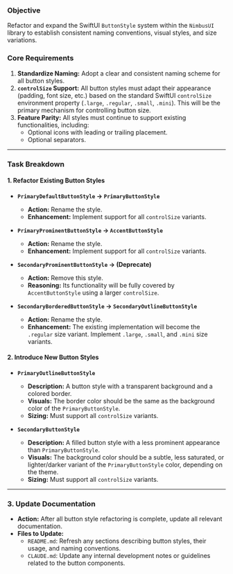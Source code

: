 ### **Objective**

Refactor and expand the SwiftUI `ButtonStyle` system within the `NimbusUI` library to establish consistent naming conventions, visual styles, and size variations.

### **Core Requirements**

1.  **Standardize Naming:** Adopt a clear and consistent naming scheme for all button styles.
2.  **`controlSize` Support:** All button styles must adapt their appearance (padding, font size, etc.) based on the standard SwiftUI `controlSize` environment property (`.large`, `.regular`, `.small`, `.mini`). This will be the primary mechanism for controlling button size.
3.  **Feature Parity:** All styles must continue to support existing functionalities, including:
    *   Optional icons with leading or trailing placement.
    *   Optional separators.

---

### **Task Breakdown**

#### **1. Refactor Existing Button Styles**

*   **`PrimaryDefaultButtonStyle` -> `PrimaryButtonStyle`**
    *   **Action:** Rename the style.
    *   **Enhancement:** Implement support for all `controlSize` variants.

*   **`PrimaryProminentButtonStyle` -> `AccentButtonStyle`**
    *   **Action:** Rename the style.
    *   **Enhancement:** Implement support for all `controlSize` variants.

*   **`SecondaryProminentButtonStyle` -> (Deprecate)**
    *   **Action:** Remove this style.
    *   **Reasoning:** Its functionality will be fully covered by `AccentButtonStyle` using a larger `controlSize`.

*   **`SecondaryBorderedButtonStyle` -> `SecondaryOutlineButtonStyle`**
    *   **Action:** Rename the style.
    *   **Enhancement:** The existing implementation will become the `.regular` size variant. Implement `.large`, `.small`, and `.mini` size variants.

#### **2. Introduce New Button Styles**

*   **`PrimaryOutlineButtonStyle`**
    *   **Description:** A button style with a transparent background and a colored border.
    *   **Visuals:** The border color should be the same as the background color of the `PrimaryButtonStyle`.
    *   **Sizing:** Must support all `controlSize` variants.

*   **`SecondaryButtonStyle`**
    *   **Description:** A filled button style with a less prominent appearance than `PrimaryButtonStyle`.
    *   **Visuals:** The background color should be a subtle, less saturated, or lighter/darker variant of the `PrimaryButtonStyle` color, depending on the theme.
    *   **Sizing:** Must support all `controlSize` variants.

---
### **3. Update Documentation**

*   **Action:** After all button style refactoring is complete, update all relevant documentation.
*   **Files to Update:**
    *   `README.md`: Refresh any sections describing button styles, their usage, and naming conventions.
    *   `CLAUDE.md`: Update any internal development notes or guidelines related to the button components.
